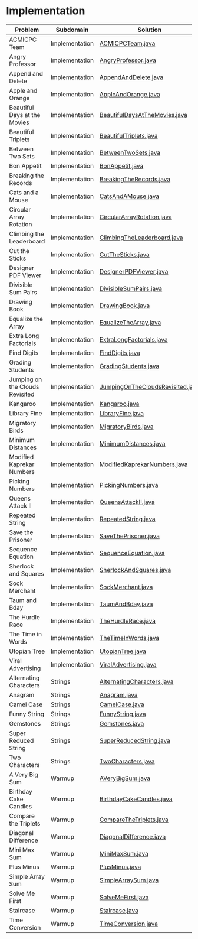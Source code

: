 # Implementation

| Problem |Subdomain |Solution |
| --- |--- |--- |
| ACMICPC Team | Implementation | [ACMICPCTeam.java](/Algorithms/src/implementation/ACMICPCTeam.java) |
| Angry Professor | Implementation | [AngryProfessor.java](/Algorithms/src/implementation/AngryProfessor.java) |
| Append and Delete | Implementation | [AppendAndDelete.java](/Algorithms/src/implementation/AppendAndDelete.java) |
| Apple and Orange | Implementation | [AppleAndOrange.java](/Algorithms/src/implementation/AppleAndOrange.java) |
| Beautiful Days at the Movies | Implementation | [BeautifulDaysAtTheMovies.java](/Algorithms/src/implementation/BeautifulDaysAtTheMovies.java) |
| Beautiful Triplets | Implementation | [BeautifulTriplets.java](/Algorithms/src/implementation/BeautifulTriplets.java) |
| Between Two Sets | Implementation | [BetweenTwoSets.java](/Algorithms/src/implementation/BetweenTwoSets.java) |
| Bon Appetit | Implementation | [BonAppetit.java](/Algorithms/src/implementation/BonAppetit.java) |
| Breaking the Records | Implementation | [BreakingTheRecords.java](/Algorithms/src/implementation/BreakingTheRecords.java) |
| Cats and a Mouse | Implementation | [CatsAndAMouse.java](/Algorithms/src/implementation/CatsAndAMouse.java) |
| Circular Array Rotation | Implementation | [CircularArrayRotation.java](/Algorithms/src/implementation/CircularArrayRotation.java) |
| Climbing the Leaderboard | Implementation | [ClimbingTheLeaderboard.java](/Algorithms/src/implementation/ClimbingTheLeaderboard.java) |
| Cut the Sticks | Implementation | [CutTheSticks.java](/Algorithms/src/implementation/CutTheSticks.java) |
| Designer PDF Viewer | Implementation | [DesignerPDFViewer.java](/Algorithms/src/implementation/DesignerPDFViewer.java) |
| Divisible Sum Pairs | Implementation | [DivisibleSumPairs.java](/Algorithms/src/implementation/DivisibleSumPairs.java) |
| Drawing Book | Implementation | [DrawingBook.java](/Algorithms/src/implementation/DrawingBook.java) |
| Equalize the Array | Implementation | [EqualizeTheArray.java](/Algorithms/src/implementation/EqualizeTheArray.java) |
| Extra Long Factorials | Implementation | [ExtraLongFactorials.java](/Algorithms/src/implementation/ExtraLongFactorials.java) |
| Find Digits | Implementation | [FindDigits.java](/Algorithms/src/implementation/FindDigits.java) |
| Grading Students | Implementation | [GradingStudents.java](/Algorithms/src/implementation/GradingStudents.java) |
| Jumping on the Clouds Revisited | Implementation | [JumpingOnTheCloudsRevisited.java](/Algorithms/src/implementation/JumpingOnTheCloudsRevisited.java) |
| Kangaroo | Implementation | [Kangaroo.java](/Algorithms/src/implementation/Kangaroo.java) |
| Library Fine | Implementation | [LibraryFine.java](/Algorithms/src/implementation/LibraryFine.java) |
| Migratory Birds | Implementation | [MigratoryBirds.java](/Algorithms/src/implementation/MigratoryBirds.java) |
| Minimum Distances | Implementation | [MinimumDistances.java](/Algorithms/src/implementation/MinimumDistances.java) |
| Modified Kaprekar Numbers | Implementation | [ModifiedKaprekarNumbers.java](/Algorithms/src/implementation/ModifiedKaprekarNumbers.java) |
| Picking Numbers | Implementation | [PickingNumbers.java](/Algorithms/src/implementation/PickingNumbers.java) |
| Queens Attack II | Implementation | [QueensAttackII.java](/Algorithms/src/implementation/QueensAttackII.java) |
| Repeated String | Implementation | [RepeatedString.java](/Algorithms/src/implementation/RepeatedString.java) |
| Save the Prisoner | Implementation | [SaveThePrisoner.java](/Algorithms/src/implementation/SaveThePrisoner.java) |
| Sequence Equation | Implementation | [SequenceEquation.java](/Algorithms/src/implementation/SequenceEquation.java) |
| Sherlock and Squares | Implementation | [SherlockAndSquares.java](/Algorithms/src/implementation/SherlockAndSquares.java) |
| Sock Merchant | Implementation | [SockMerchant.java](/Algorithms/src/implementation/SockMerchant.java) |
| Taum and Bday | Implementation | [TaumAndBday.java](/Algorithms/src/implementation/TaumAndBday.java) |
| The Hurdle Race | Implementation | [TheHurdleRace.java](/Algorithms/src/implementation/TheHurdleRace.java) |
| The Time in Words | Implementation | [TheTimeInWords.java](/Algorithms/src/implementation/TheTimeInWords.java) |
| Utopian Tree | Implementation | [UtopianTree.java](/Algorithms/src/implementation/UtopianTree.java) |
| Viral Advertising | Implementation | [ViralAdvertising.java](/Algorithms/src/implementation/ViralAdvertising.java) |
| Alternating Characters | Strings | [AlternatingCharacters.java](/Algorithms/src/strings/AlternatingCharacters.java) |
| Anagram | Strings | [Anagram.java](/Algorithms/src/strings/Anagram.java) |
| Camel Case | Strings | [CamelCase.java](/Algorithms/src/strings/CamelCase.java) |
| Funny String | Strings | [FunnyString.java](/Algorithms/src/strings/FunnyString.java) |
| Gemstones | Strings | [Gemstones.java](/Algorithms/src/strings/Gemstones.java) |
| Super Reduced String | Strings | [SuperReducedString.java](/Algorithms/src/strings/SuperReducedString.java) |
| Two Characters | Strings | [TwoCharacters.java](/Algorithms/src/strings/TwoCharacters.java) |
| A Very Big Sum | Warmup | [AVeryBigSum.java](/Algorithms/src/warmup/AVeryBigSum.java) |
| Birthday Cake Candles | Warmup | [BirthdayCakeCandles.java](/Algorithms/src/warmup/BirthdayCakeCandles.java) |
| Compare the Triplets | Warmup | [CompareTheTriplets.java](/Algorithms/src/warmup/CompareTheTriplets.java) |
| Diagonal Difference | Warmup | [DiagonalDifference.java](/Algorithms/src/warmup/DiagonalDifference.java) |
| Mini Max Sum | Warmup | [MiniMaxSum.java](/Algorithms/src/warmup/MiniMaxSum.java) |
| Plus Minus | Warmup | [PlusMinus.java](/Algorithms/src/warmup/PlusMinus.java) |
| Simple Array Sum | Warmup | [SimpleArraySum.java](/Algorithms/src/warmup/SimpleArraySum.java) |
| Solve Me First | Warmup | [SolveMeFirst.java](/Algorithms/src/warmup/SolveMeFirst.java) |
| Staircase | Warmup | [Staircase.java](/Algorithms/src/warmup/Staircase.java) |
| Time Conversion | Warmup | [TimeConversion.java](/Algorithms/src/warmup/TimeConversion.java) |
